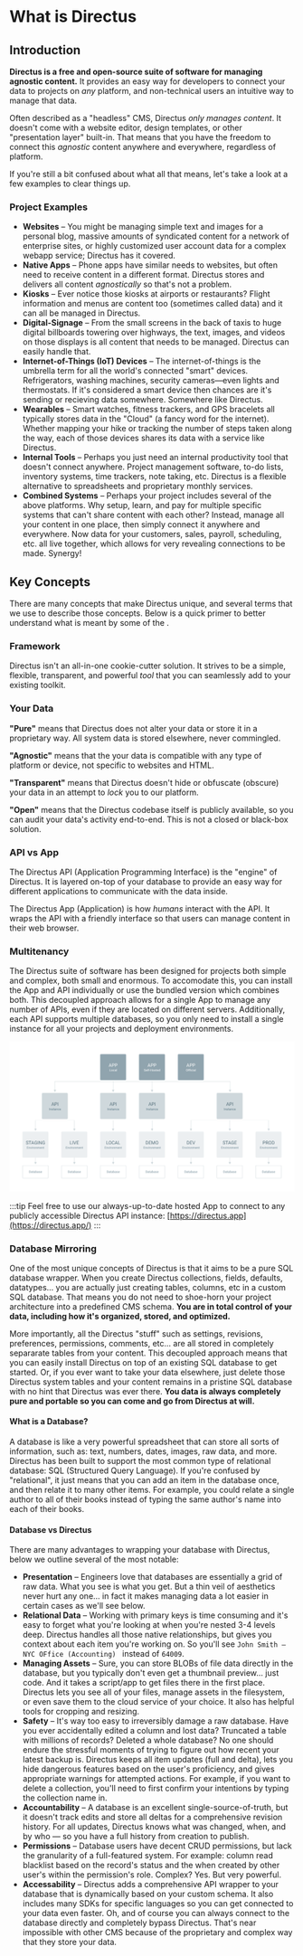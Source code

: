 # What is Directus

## Introduction

**Directus is a free and open-source suite of software for managing agnostic content.** It provides an easy way for developers to connect your data to projects on _any_ platform, and non-technical users an intuitive way to manage that data.

Often described as a "headless" CMS, Directus _only manages content_. It doesn't come with a website editor, design templates, or other "presentation layer" built-in. That means that you have the freedom to connect this _agnostic_ content anywhere and everywhere, regardless of platform.

If you're still a bit confused about what all that means, let's take a look at a few examples to clear things up.

### Project Examples

* **Websites** – You might be managing simple text and images for a personal blog, massive amounts of syndicated content for a network of enterprise sites, or highly customized user account data for a complex webapp service; Directus has it covered.
* **Native Apps** – Phone apps have similar needs to websites, but often need to receive content in a different format. Directus stores and delivers all content _agnostically_ so that's not a problem.
* **Kiosks** – Ever notice those kiosks at airports or restaurants? Flight information and menus are content too (sometimes called data) and it can all be managed in Directus.
* **Digital-Signage** – From the small screens in the back of taxis to huge digital billboards towering over highways, the text, images, and videos on those displays is all content that needs to be managed. Directus can easily handle that.
* **Internet-of-Things (IoT) Devices** – The internet-of-things is the umbrella term for all the world's connected "smart" devices. Refrigerators, washing machines, security cameras—even lights and thermostats. If it's considered a smart device then chances are it's sending or recieving data somewhere. Somewhere like Directus.
* **Wearables** – Smart watches, fitness trackers, and GPS bracelets all typically stores data in the "Cloud" (a fancy word for the internet). Whether mapping your hike or tracking the number of steps taken along the way, each of those devices shares its data with a service like Directus.
* **Internal Tools** – Perhaps you just need an internal productivity tool that doesn't connect anywhere. Project management software, to-do lists, inventory systems, time trackers, note taking, etc. Directus is a flexible alternative to spreadsheets and proprietary monthly services.
* **Combined Systems** – Perhaps your project includes several of the above platforms. Why setup, learn, and pay for multiple specific systems that can't share content with each other? Instead, manage all your content in one place, then simply connect it anywhere and everywhere. Now data for your customers, sales, payroll, scheduling, etc. all live together, which allows for very revealing connections to be made. Synergy!

## Key Concepts

There are many concepts that make Directus unique, and several terms that we use to describe those concepts. Below is a quick primer to better understand what is meant by some of the .

### Framework

Directus isn't an all-in-one cookie-cutter solution. It strives to be a simple, flexible, transparent, and powerful _tool_ that you can seamlessly add to your existing toolkit.

### Your Data

**"Pure"** means that Directus does not alter your data or store it in a proprietary way. All system data is stored elsewhere, never commingled.

**"Agnostic"** means that the your data is compatible with any type of platform or device, not specific to websites and HTML.

**"Transparent"** means that Directus doesn't hide or obfuscate (obscure) your data in an attempt to _lock_ you to our platform.

**"Open"** means that the Directus codebase itself is publicly available, so you can audit your data's activity end-to-end. This is not a closed or black-box solution.

### API vs App

The Directus API (Application Programming Interface) is the "engine" of Directus. It is layered on-top of your database to provide an easy way for different applications to communicate with the data inside.

The Directus App (Application) is how _humans_ interact with the API. It wraps the API with a friendly interface so that users can manage content in their web browser.

### Multitenancy

The Directus suite of software has been designed for projects both simple and complex, both small and enormous. To accomodate this, you can install the App and API individually or use the bundled version which combines both. This decoupled approach allows for a single App to manage any number of APIs, even if they are located on different servers. Additionally, each API supports multiple databases, so you only need to install a single instance for all your projects and deployment environments.

![Suite Overview](./img/Overview.png)

:::tip
Feel free to use our always-up-to-date hosted App to connect to any publicly accessible Directus API instance: [https://directus.app](https://directus.app/)
:::

### Database Mirroring

One of the most unique concepts of Directus is that it aims to be a pure SQL database wrapper. When you create Directus collections, fields, defaults, datatypes... you are actually just creating tables, columns, etc in a custom SQL database. That means you do not need to shoe-horn your project architecture into a predefined CMS schema. **You are in total control of your data, including how it's organized, stored, and optimized.**

More importantly, all the Directus "stuff" such as settings, revisions, preferences, permissions, comments, etc... are all stored in completely separarate tables from your content. This decoupled approach means that you can easily install Directus on top of an existing SQL database to get started. Or, if you ever want to take your data elsewhere, just delete those Directus system tables and your content remains in a pristine SQL database with no hint that Directus was ever there. **You data is always completely pure and portable so you can come and go from Directus at will.**

#### What is a Database?

A database is like a very powerful spreadsheet that can store all sorts of information, such as: text, numbers, dates, images, raw data, and more. Directus has been built to support the most common type of relational database: SQL (Structured Query Language). If you're confused by "relational", it just means that you can add an item in the database once, and then relate it to many other items. For example, you could relate a single author to all of their books instead of typing the same author's name into each of their books.

#### Database vs Directus

There are many advantages to wrapping your database with Directus, below we outline several of the most notable:

* **Presentation** – Engineers love that databases are essentially a grid of raw data. What you see is what you get. But a thin veil of aesthetics never hurt any one... in fact it makes managing data a lot easier in certain cases as we'll see below.
* **Relational Data** – Working with primary keys is time consuming and it's easy to forget what you're looking at when you're nested 3-4 levels deep. Directus handles all those native relationships, but gives you context about each item you're working on. So you'll see `John Smith – NYC OFfice (Accounting) ` instead of `64009`.
* **Managing Assets** – Sure, you can store BLOBs of file data directly in the database, but you typically don't even get a thumbnail preview... just code. And it takes a script/app to get files there in the first place. Directus lets you see all of your files, manage assets in the filesystem, or even save them to the cloud service of your choice. It also has helpful tools for cropping and resizing.
* **Safety** – It's way too easy to irreversibly damage a raw database. Have you ever accidentally edited a column and lost data? Truncated a table with millions of records? Deleted a whole database? No one should endure the stressful moments of trying to figure out how recent your latest backup is. Directus keeps all item updates (full and delta), lets you hide dangerous features based on the user's proficiency, and gives appropriate warnings for attempted actions. For example, if you want to delete a collection, you'll need to first confirm your intentions by typing the collection name in.
* **Accountability** – A database is an excellent single-source-of-truth, but it doesn't track edits and store all deltas for a comprehensive revision history. For all updates, Directus knows what was changed, when, and by who — so you have a full history from creation to publish.
* **Permissions** – Database users have decent CRUD permissions, but lack the granularity of a full-featured system. For example: column read blacklist based on the record's status and the when created by other user's within the permission's role. Complex? Yes. But very powerful.
* **Accessability** – Directus adds a comprehensive API wrapper to your database that is dynamically based on your custom schema. It also includes many SDKs for specific languages so you can get connected to your data even faster. Oh, and of course you can always connect to the database directly and completely bypass Directus. That's near impossible with other CMS because of the proprietary and complex way that they store your data.
